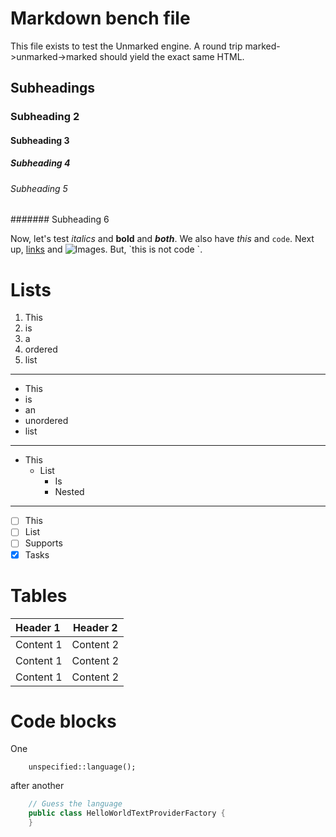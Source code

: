 # Markdown bench file

This file exists to test the Unmarked engine. A round trip marked->unmarked->marked should yield the exact same HTML.

## Subheadings

### Subheading 2

#### Subheading 3

##### Subheading 4

###### Subheading 5

####### Subheading 6

Now, let's test _italics_ and **bold** and **_both_**. We also have _this_ and `code`. Next up, [links](https://google.com) and ![Images](https://img.shields.io/badge/test-badge-blue). But, \`this is not code \`.

# Lists

1. This
2. is
3. a
4. ordered
5. list

---

-   This
-   is
-   an
-   unordered
-   list

---

-   This
    -   List
        -   Is
        -   Nested

---

-   [ ] This
-   [ ] List
-   [ ] Supports
-   [x] Tasks

# Tables

| Header 1  | Header 2  |
| :-------- | --------- |
| Content 1 | Content 2 |
| Content 1 | Content 2 |
| Content 1 | Content 2 |

# Code blocks

One

```
    unspecified::language();
```

after another

```java
    // Guess the language
    public class HelloWorldTextProviderFactory {
    }
```
